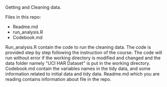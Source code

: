 Getting and Cleaning data.

Files in this repo:
 + Readme.md
 + run_analysis.R
 + Codebook.md
 
Run_analysis.R contain the code to run the cleaning data. The code is provided step by step following the instruction of the course.
The code will run without error if the working directory is modified and changed and the data folder namely "UCI HAR Dataset" is put in the working directory.
Codebook.md contain the variables names in the tidy data, and some information related to initial data and tidy data.
Readme.md which you are reading contains information about file in the repo.